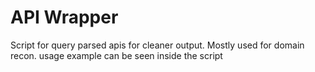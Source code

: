 # API Wrapper 

Script for query parsed apis for cleaner output. Mostly used for domain recon. usage example can be seen inside the script
